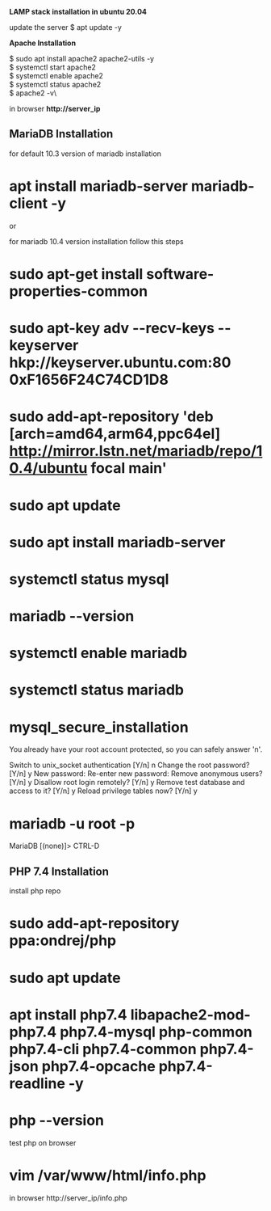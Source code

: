 __LAMP stack installation in ubuntu 20.04__


update the server
$ apt update -y

__Apache Installation__


$ sudo apt install apache2 apache2-utils -y\
$ systemctl start apache2\
$ systemctl enable apache2\
$ systemctl status apache2\
$ apache2 -v\

in browser 
__http://server_ip__

MariaDB Installation
--------------------

for default 10.3 version of mariadb installation
# apt install mariadb-server mariadb-client -y

or

for mariadb 10.4 version installation follow this steps
# sudo apt-get install software-properties-common
# sudo apt-key adv --recv-keys --keyserver hkp://keyserver.ubuntu.com:80 0xF1656F24C74CD1D8
# sudo add-apt-repository 'deb [arch=amd64,arm64,ppc64el] http://mirror.lstn.net/mariadb/repo/10.4/ubuntu focal main'
# sudo apt update
# sudo apt install mariadb-server
# systemctl status mysql
# mariadb --version

# systemctl enable mariadb
# systemctl status mariadb

# mysql_secure_installation
You already have your root account protected, so you can safely answer 'n'.

Switch to unix_socket authentication [Y/n] n
Change the root password? [Y/n] y
New password: 
Re-enter new password:
Remove anonymous users? [Y/n] y
Disallow root login remotely? [Y/n] y
Remove test database and access to it? [Y/n] y
Reload privilege tables now? [Y/n] y

# mariadb -u root -p

MariaDB [(none)]> CTRL-D

PHP 7.4 Installation
--------------------

install php repo
# sudo add-apt-repository ppa:ondrej/php
# sudo apt update
# apt install php7.4 libapache2-mod-php7.4 php7.4-mysql php-common php7.4-cli php7.4-common php7.4-json php7.4-opcache php7.4-readline -y
# php --version

test php on browser
# vim /var/www/html/info.php
<?php 
phpinfo(); 
?>

in browser
http://server_ip/info.php
